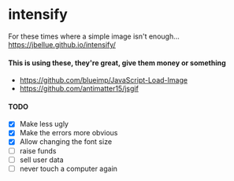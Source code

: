 # intensify

For these times where a simple image isn't enough...
<https://jbellue.github.io/intensify/>

#### This is using these, they're great, give them money or something

* <https://github.com/blueimp/JavaScript-Load-Image>
* <https://github.com/antimatter15/jsgif>

#### TODO

* [x] Make less ugly
* [x] Make the errors more obvious
* [x] Allow changing the font size
* [ ] raise funds
* [ ] sell user data
* [ ] never touch a computer again
